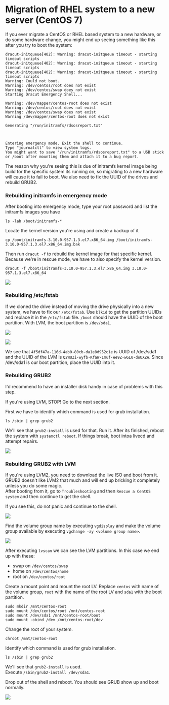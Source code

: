 # Migration of RHEL system to a new server (CentOS 7)


If you ever migrate a CentOS or RHEL based system to a new hardware, or do some hardware change, you might end up seeing something like this after you try to boot the system:


```
dracut-initqueue[402]: Warning: dracut-initqueue timeout - starting timeout scripts
dracut-initqueue[402]: Warning: dracut-initqueue timeout - starting timeout scripts
dracut-initqueue[402]: Warning: dracut-initqueue timeout - starting timeout scripts
Warning: Could not boot.
Warning: /dev/centos/root does not exist
Warning: /dev/centos/swap does not exist
Starting Dracut Emergency Shell... 

Warning: /dev/mapper/centos-root does not exist
Warning: /dev/centos/root does not exist
Warning: /dev/centos/swap does not exist
Warning /dev/mapper/centos-root does not exist

Generating "/run/initramfs/rdsosreport.txt"



Entering emergency mode. Exit the shell to continue.
Type "journalctl" to view system logs.
You might want to save "/run/initramfs/rdsosreport.txt" to a USB stick or /boot after mounting them and attach it to a bug report.
```


The reason why you're seeing this is due of initramfs kernel image being build for the specific system its running on, so migrating to a new hardware will cause it to fail to boot. We also need to fix the UUID of the drives and rebuild GRUB2.


### Rebuilding initramfs in emergency mode

After booting into emergency mode, type your root password and list the initramfs images you have  

```ls -lah /boot/initramfs-*```

Locate the kernel version you're using and create a backup of it  

```cp /boot/initramfs-3.10.0-957.1.3.el7.x86_64.img /boot/initramfs-3.10.0-957.1.3.el7.x86_64.img.bak```

Then run `dracut -f` to rebuild the kernel image for that specific kernel. Because we're in rescue mode, we have to also specify the kernel version.

```dracut -f /boot/initramfs-3.10.0-957.1.3.el7.x86_64.img 3.10.0-957.1.3.el7.x86_64```


![](/img/mstsc_2019-11-14_07-52-04.png)

### Rebuilding /etc/fstab
If we cloned the drive instead of moving the drive physically into a new system, we have to fix our `/etc/fstab`. Use `blkid` to get the partition UUIDs and replace it in the `/etc/fstab` file. `/boot` should have the UUID of the boot partition. With LVM, the boot partition is `/dev/sda1`.

![](/img/mstsc_2019-11-14_08-21-30.png)

![](/img/mstsc_2019-11-14_08-21-41.png)

We see that `4f5df47a-116d-4ab0-80cb-da1e8d952c1e` is UUID of /dev/sda1 and the UUID of the LVM is `Q2WUZi-wyfb-KfaW-1muf-ee9Z-wGL0-doUXZA`. Since /dev/sda1 is our boot partition, place the UUID into it.

### Rebuilding GRUB2
I'd recommend to have an installer disk handy in case of problems with this step.  

If you're using LVM, STOP! Go to the next section.

First we have to identify which command is used for grub installation.  

```ls /sbin | grep grub2```

We'll see that `grub2-install` is used for that. Run it. After its finished, reboot the system with `systemctl reboot`. If things break, boot intoa livecd and attempt repairs.

![](/img/mstsc_2019-11-14_08-27-52.png)

### Rebuilding GRUB2 with LVM
If you're using LVM2, you need to download the live ISO and boot from it. GRUB2 doesn't like LVM2 that much and will end up bricking it completely unless you do some magic.  
After booting from it, go to `Troubleshooting` and then `Rescue a CentOS system` and then continue to get the shell.  

If you see this, do not panic and continue to the shell.

![](/img/mstsc_2019-11-14_08-35-52.png)

Find the volume group name by executing `vgdisplay` and make the volume group available by executing `vgchange -ay <volume group name>`.

![](/img/mstsc_2019-11-14_10-24-16.png)

After executing `lvscan` we can see the LVM partitions. In this case we end up with these:
* swap on `/dev/centos/swap`
* home on `/dev/centos/home`
* root on `/dev/centos/root`

Create a mount point and mount the root LV. Replace `centos` with name of the volume group, `root` with the name of the root LV and `sda1` with the boot partition.

```
sudo mkdir /mnt/centos-root
sudo mount /dev/centos/root /mnt/centos-root
sudo mount /dev/sda1 /mnt/centos-root/boot
sudo mount -obind /dev /mnt/centos-root/dev
```

Change the root of your system.

```chroot /mnt/centos-root```

Identify which command is used for grub installation.  

```ls /sbin | grep grub2```

We'll see that `grub2-install` is used.  
Execute `/sbin/grub2-install /dev/sda1`.  

Drop out of the shell and reboot. You should see GRUB show up and boot normally.

![](/img/mstsc_2019-11-14_10-35-44.png)